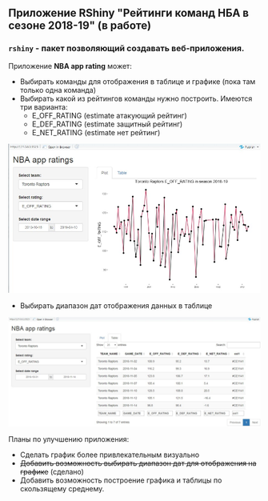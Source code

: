 ## Приложение RShiny "Рейтинги команд НБА в сезоне 2018-19" (в работе)

### ```rshiny``` - пакет позволяющий создавать веб-приложения.

Приложение **NBA app rating** может:

* Выбирать команды для отображения в таблице и графике (пока там только одна команда)
* Выбирать какой из рейтингов команды нужно построить. Имеются три варианта:
  * E_OFF_RATING (estimate атакующий рейтинг)
  * E_DEF_RATING (estimate защитный рейтинг)
  * E_NET_RATING (estimate нет рейтинг)

![](image/plot.jpg)
 
* Выбирать диапазон дат отображения данных в таблице

![](image/table.jpg)

Планы по улучшению приложения:

* Сделать график более привлекательным визуально
* ~~Добавить возможность выбирать диапазон дат для отображения на графике~~ (сделано)
* Добавить возможность построение графика и таблицы по скользящему среднему.
